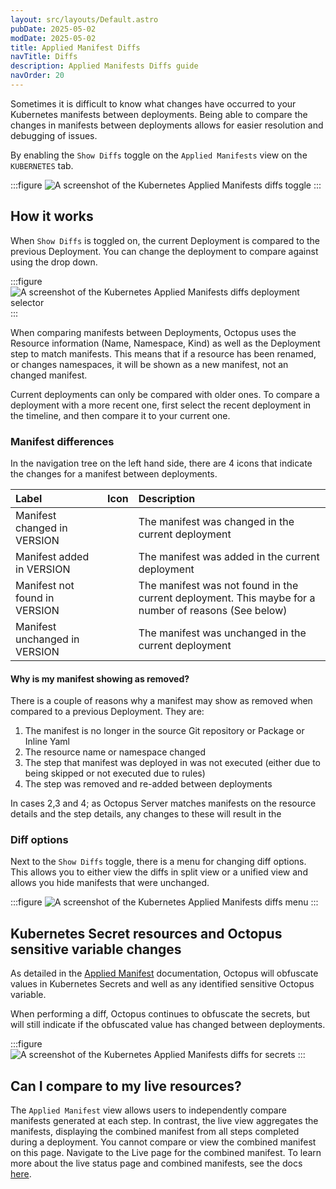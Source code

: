 ```yaml
---
layout: src/layouts/Default.astro
pubDate: 2025-05-02
modDate: 2025-05-02
title: Applied Manifest Diffs
navTitle: Diffs
description: Applied Manifests Diffs guide
navOrder: 20
---
```


Sometimes it is difficult to know what changes have occurred to your Kubernetes manifests between deployments. Being able to compare the changes in manifests between deployments allows for easier resolution and debugging of issues.

By enabling the `Show Diffs` toggle on the `Applied Manifests` view on the `KUBERNETES` tab.

:::figure
![A screenshot of the Kubernetes Applied Manifests diffs toggle](/docs/img/deployments/kubernetes/deployment-verification/applied-manifests-diffs-toggle.png)
:::

## How it works

When `Show Diffs` is toggled on, the current Deployment is compared to the previous Deployment. You can change the deployment to compare against using the drop down.

:::figure
![A screenshot of the Kubernetes Applied Manifests diffs deployment selector](/docs/img/deployments/kubernetes/deployment-verification/applied-manifests-diffs-selector.png)
:::

When comparing manifests between Deployments, Octopus uses the Resource information (Name, Namespace, Kind) as well as the Deployment step to match manifests. This means that if a resource has been renamed, or changes namespaces, it will be shown as a new manifest, not an changed manifest.

Current deployments can only be compared with older ones. To compare a deployment with a more recent one, first select the recent deployment in the timeline, and then compare it to your current one.

### Manifest differences

In the navigation tree on the left hand side, there are 4 icons that indicate the changes for a manifest between deployments.

| Label                         |                      Icon                      | Description                                                                                          |
| :---------------------------- | :--------------------------------------------: | :--------------------------------------------------------------------------------------------------- |
| Manifest changed in VERSION   | <i class="fa-solid fa-arrows-rotate blue"></i> | The manifest was changed in the current deployment                                                   |
| Manifest added in VERSION     | <i class="fa-solid fa-plus-square green"></i>  | The manifest was added in the current deployment                                                     |
| Manifest not found in VERSION |  <i class="fa-solid fa-minus-square red"></i>  | The manifest was not found in the current deployment. This maybe for a number of reasons (See below) |
| Manifest unchanged in VERSION |    <i class="fa-solid fa-equals grey"></i>     | The manifest was unchanged in the current deployment                                                 |

#### Why is my manifest showing as removed?

There is a couple of reasons why a manifest may show as removed when compared to a previous Deployment. They are:

1. The manifest is no longer in the source Git repository or Package or Inline Yaml
2. The resource name or namespace changed
3. The step that manifest was deployed in was not executed (either due to being skipped or not executed due to rules)
4. The step was removed and re-added between deployments

In cases 2,3 and 4; as Octopus Server matches manifests on the resource details and the step details, any changes to these will result in the 

### Diff options

Next to the `Show Diffs` toggle, there is a menu for changing diff options. This allows you to either view the diffs in split view or a unified view and allows you hide manifests that were unchanged.

:::figure
![A screenshot of the Kubernetes Applied Manifests diffs menu](/docs/img/deployments/kubernetes/deployment-verification/diffs-menu.png)
:::

## Kubernetes Secret resources and Octopus sensitive variable changes

As detailed in the [Applied Manifest](/docs/kubernetes/deployment-verification/applied-manifests#kubernetes-secret-resources-and-octopus-sensitive-variables) documentation, Octopus will obfuscate values in Kubernetes Secrets and well as any identified sensitive Octopus variable.

When performing a diff, Octopus continues to obfuscate the secrets, but will still indicate if the obfuscated value has changed between deployments.

:::figure
![A screenshot of the Kubernetes Applied Manifests diffs for secrets](/docs/img/deployments/kubernetes/deployment-verification/secret-diffs.png)
:::

## Can I compare to my live resources?

The `Applied Manifest` view allows users to independently compare manifests generated at each step. In contrast, the live view aggregates the manifests, displaying the combined manifest from all steps completed during a deployment. You cannot compare or view the combined manifest on this page. Navigate to the Live page for the combined manifest. To learn more about the live status page and combined manifests, see the docs [here](/docs/kubernetes/live-object-status).